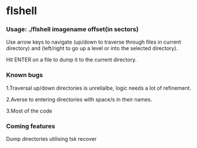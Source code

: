 # flshell

### Usage: ./flshell imagename offset(in sectors)

Use arrow keys to navigate (up/down to traverse through files in current directory) and (left/right to go up a level or into the selected directory).

Hit ENTER on a file to dump it to the current directory.

### Known bugs
1.Traversal up/down directories is unrelialbe, logic needs a lot of refinement. 

2.Averse to entering directories with space/s in their names.

3.Most of the code

### Coming features
Dump directories utilising tsk recover

